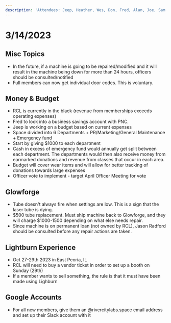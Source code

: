 ```yaml
---
description: 'Attendees: Jeep, Heather, Wes, Don, Fred, Alan, Joe, Sam'
---
```


# 3/14/2023

## Misc Topics

* In the future, if a machine is going to be repaired/modified and it will result in the machine being down for more than 24 hours, officers should be consulted/notified
* Full members can now get individual door codes. This is voluntary.

## Money & Budget

* RCL is currently in the black (revenue from memberships exceeds operating expenses)
* Fred to look into a business savings account with PNC.
* Jeep is working on a budget based on current expenses
* Space divided into 6 Departments + PR/Marketing/General Maintenance + Emergency fund
* Start by giving $1000 to each department
* Cash in excess of emergency fund would annually get split between each department. The departments would then also receive money from earmarked donations and revenue from classes that occur in each area.
* Budget will cover wear items and will allow for better tracking of donations towards large expenses
* Officer vote to implement - target April Officer Meeting for vote

## Glowforge

* Tube doesn't always fire when settings are low. This is a sign that the laser tube is dying.
* $500 tube replacement. Must ship machine back to Glowforge, and they will charge $1000-1500 depending on what else needs repair.
* Since machine is on permanent loan (not owned by RCL), Jason Radford should be consulted before any repair actions are taken.

## Lightburn Experience

* Oct 27-29th 2023 in East Peoria, IL
* RCL will need to buy a vendor ticket in order to set up a booth on Sunday (29th)
* If a member wants to sell something, the rule is that it must have been made using Lighburn

## Google Accounts

* For all new members, give them an @rivercitylabs.space email address and set up their Slack account with it

